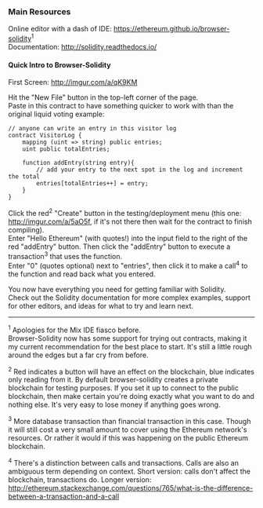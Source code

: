 ### Main Resources

Online editor with a dash of IDE: https://ethereum.github.io/browser-solidity<sup>1</sup>  
Documentation: http://solidity.readthedocs.io/

#### Quick Intro to Browser-Solidity

First Screen: http://imgur.com/a/qK9KM

Hit the "New File" button in the top-left corner of the page.  
Paste in this contract to have something quicker to work with than the original liquid voting example:

    // anyone can write an entry in this visitor log
    contract VisitorLog {
        mapping (uint => string) public entries;
        uint public totalEntries;

        function addEntry(string entry){
            // add your entry to the next spot in the log and increment the total
            entries[totalEntries++] = entry;
        }
    }

Click the red<sup>2</sup> "Create" button in the testing/deployment menu (this one: http://imgur.com/a/5aO5f, if it's not there then wait for the contract to finish compiling).  
Enter "Hello Ethereum" (with quotes!) into the input field to the right of the red "addEntry" button. Then click the "addEntry" button to execute a transaction<sup>3</sup> that uses the function.  
Enter "0" (quotes optional) next to "entries", then click it to make a call<sup>4</sup> to the function and read back what you entered.

You now have everything you need for getting familiar with Solidity.  
Check out the Solidity documentation for more complex examples, support for other editors, and ideas for what to try and learn next.

---

<sup>1</sup> Apologies for the Mix IDE fiasco before.  
Browser-Solidity now has some support for trying out contracts, making it my current recommendation for the best place to start. It's still a little rough around the edges but a far cry from before.

<sup>2</sup> Red indicates a button will have an effect on the blockchain, blue indicates only reading from it. By default browser-solidity creates a private blockchain for testing purposes. If you set it up to connect to the public blockchain, then make certain you're doing exactly what you want to do and nothing else. It's very easy to lose money if anything goes wrong.

<sup>3</sup> More database transaction than financial transaction in this case. Though it will still cost a very small amount to cover using the Ethereum network's resources. Or rather it would if this was happening on the public Ethereum blockchain.

<sup>4</sup> There's a distinction between calls and transactions. Calls are also an ambiguous term depending on context. Short version: calls don't affect the blockchain, transactions do. Longer version: http://ethereum.stackexchange.com/questions/765/what-is-the-difference-between-a-transaction-and-a-call
